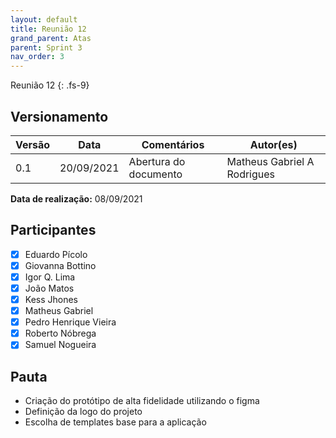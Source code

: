 ```yaml
---
layout: default
title: Reunião 12
grand_parent: Atas
parent: Sprint 3
nav_order: 3
---
```


Reunião 12
{: .fs-9}

## Versionamento

| Versão | Data       | Comentários           | Autor(es)                   |
| ------ | ---------- | --------------------- | --------------------------- |
| 0.1    | 20/09/2021 | Abertura do documento | Matheus Gabriel A Rodrigues |

__Data de realização:__ 08/09/2021

## Participantes

- [X] Eduardo Pícolo
- [X] Giovanna Bottino
- [X] Igor Q. Lima
- [X] João Matos
- [X] Kess Jhones
- [X] Matheus Gabriel
- [X] Pedro Henrique Vieira
- [X] Roberto Nóbrega
- [X] Samuel Nogueira

## Pauta

- Criação do protótipo de alta fidelidade utilizando o figma
- Definição da logo do projeto
- Escolha de templates base para a aplicação

